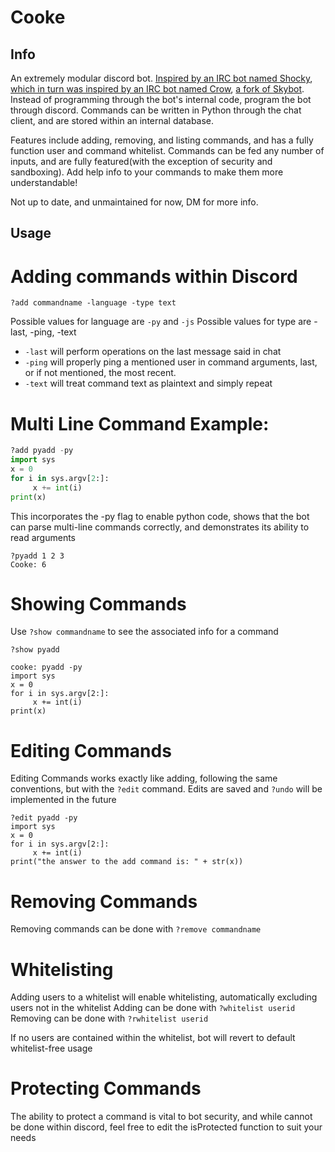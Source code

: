 # Cooke
## Info
An extremely modular discord bot. [Inspired by an IRC bot named Shocky](https://github.com/clone1018/Shocky), [which in turn was inspired by an IRC bot named Crow](https://github.com/lahwran/skybot), [a fork of Skybot](https://github.com/rmmh/skybot). Instead of programming through the bot's internal code, program the bot through discord. Commands can be written in Python through the chat client, and are stored within an internal database. 

Features include adding, removing, and listing commands, and has a fully function user and command whitelist. Commands can be fed any number of inputs, and are fully featured(with the exception of security and sandboxing). Add help info to your commands to make them more understandable!

Not up to date, and unmaintained for now, DM for more info.

## Usage
# Adding commands within Discord
```
?add commandname -language -type text
```
Possible values for language are ```-py``` and ```-js```
Possible values for type are -last, -ping, -text
* ```-last``` will perform operations on the last message said in chat
* ```-ping``` will properly ping a mentioned user in command arguments, last, or if not mentioned, the most recent.
* ```-text``` will treat command text as plaintext and simply repeat

# Multi Line Command Example:
``` python
?add pyadd -py 
import sys
x = 0
for i in sys.argv[2:]:
     x += int(i)
print(x)
```
This incorporates the -py flag to enable python code, shows that the bot can parse multi-line commands correctly, and demonstrates its ability to read arguments
```
?pyadd 1 2 3
Cooke: 6
```

# Showing Commands

Use ```?show commandname``` to see the associated info for a command
```
?show pyadd
```

```
cooke: pyadd -py
import sys
x = 0
for i in sys.argv[2:]:
     x += int(i)
print(x)
```

# Editing Commands
Editing Commands works exactly like adding, following the same conventions, but with the ```?edit``` command. Edits are saved and ```?undo``` will be implemented in the future

```
?edit pyadd -py
import sys
x = 0
for i in sys.argv[2:]:
     x += int(i)
print("the answer to the add command is: " + str(x))
```

# Removing Commands
Removing commands can be done with ```?remove commandname```

# Whitelisting 

Adding users to a whitelist will enable whitelisting, automatically excluding users not in the whitelist
Adding can be done with ```?whitelist userid```
Removing can be done with ```?rwhitelist userid```

If no users are contained within the whitelist, bot will revert to default whitelist-free usage

# Protecting Commands
The ability to protect a command is vital to bot security, and while cannot be done within discord, feel free to edit the isProtected function to suit your needs